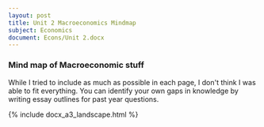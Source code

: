 ```yaml
---
layout: post
title: Unit 2 Macroeconomics Mindmap
subject: Economics
document: Econs/Unit 2.docx
---
```


### Mind map of Macroeconomic stuff

While I tried to include as much as possible in each page, I don't think I was able to fit everything. You can identify your own gaps in knowledge by writing essay outlines for past year questions. 

{% include docx_a3_landscape.html %}